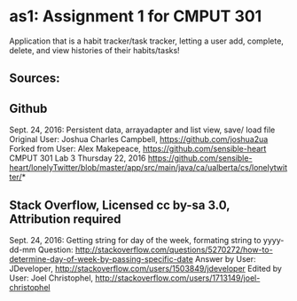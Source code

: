 # as1: Assignment 1 for CMPUT 301
Application that is a habit tracker/task tracker, letting a user add, complete, delete, and view histories of their habits/tasks!

Sources:
--------------------------------------------------------------

Github
--------------------------------------------------------------

Sept. 24, 2016: Persistent data, arrayadapter and list view, save/ load file
	Original User: Joshua Charles Campbell, https://github.com/joshua2ua
	Forked from User: Alex Makepeace, https://github.com/sensible-heart
	CMPUT 301 Lab 3 Thursday 22, 2016
	https://github.com/sensible-heart/lonelyTwitter/blob/master/app/src/main/java/ca/ualberta/cs/lonelytwitter/*




Stack Overflow, Licensed cc by-sa 3.0, Attribution required
--------------------------------------------------------------

Sept. 24, 2016: Getting string for day of the week, formating string to yyyy-dd-mm 
	Question: http://stackoverflow.com/questions/5270272/how-to-determine-day-of-week-by-passing-specific-date
	Answer by User: JDeveloper, http://stackoverflow.com/users/1503849/jdeveloper
	Edited by User: Joel Christophel, http://stackoverflow.com/users/1713149/joel-christophel
